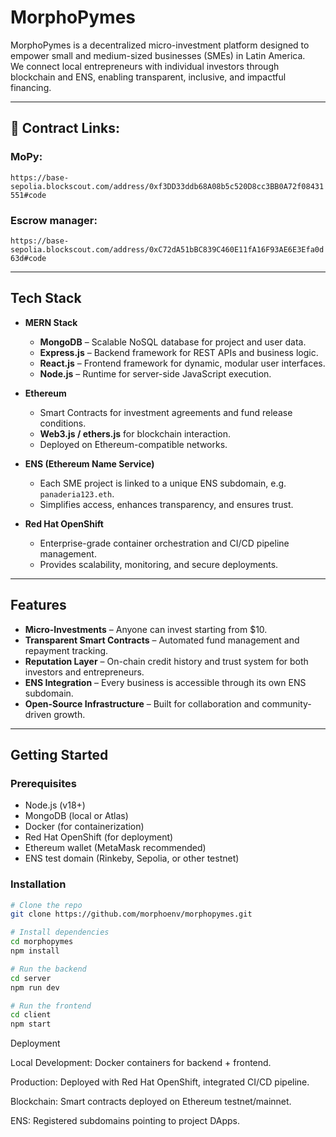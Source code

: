 # MorphoPymes

MorphoPymes is a decentralized micro-investment platform designed to empower small and medium-sized businesses (SMEs) in Latin America.  
We connect local entrepreneurs with individual investors through blockchain and ENS, enabling transparent, inclusive, and impactful financing.  

---
## 🔗 Contract Links:
### MoPy:
`https://base-sepolia.blockscout.com/address/0xf3DD33ddb68A08b5c520D8cc3BB0A72f08431551#code`
### Escrow manager: 
`https://base-sepolia.blockscout.com/address/0xC72dA51bBC839C460E11fA16F93AE6E3Efa0d63d#code`

---
## Tech Stack

- **MERN Stack**
  - **MongoDB** – Scalable NoSQL database for project and user data.
  - **Express.js** – Backend framework for REST APIs and business logic.
  - **React.js** – Frontend framework for dynamic, modular user interfaces.
  - **Node.js** – Runtime for server-side JavaScript execution.

- **Ethereum**
  - Smart Contracts for investment agreements and fund release conditions.
  - **Web3.js / ethers.js** for blockchain interaction.
  - Deployed on Ethereum-compatible networks.

- **ENS (Ethereum Name Service)**
  - Each SME project is linked to a unique ENS subdomain, e.g. `panaderia123.eth`.
  - Simplifies access, enhances transparency, and ensures trust.

- **Red Hat OpenShift**
  - Enterprise-grade container orchestration and CI/CD pipeline management.
  - Provides scalability, monitoring, and secure deployments.

---

## Features

- **Micro-Investments** – Anyone can invest starting from $10.
- **Transparent Smart Contracts** – Automated fund management and repayment tracking.
- **Reputation Layer** – On-chain credit history and trust system for both investors and entrepreneurs.
- **ENS Integration** – Every business is accessible through its own ENS subdomain.
- **Open-Source Infrastructure** – Built for collaboration and community-driven growth.

---

## Getting Started

### Prerequisites
- Node.js (v18+)
- MongoDB (local or Atlas)
- Docker (for containerization)
- Red Hat OpenShift (for deployment)
- Ethereum wallet (MetaMask recommended)
- ENS test domain (Rinkeby, Sepolia, or other testnet)

### Installation
```bash
# Clone the repo
git clone https://github.com/morphoenv/morphopymes.git

# Install dependencies
cd morphopymes
npm install

# Run the backend
cd server
npm run dev

# Run the frontend
cd client
npm start
```

Deployment

Local Development: Docker containers for backend + frontend.

Production: Deployed with Red Hat OpenShift, integrated CI/CD pipeline.

Blockchain: Smart contracts deployed on Ethereum testnet/mainnet.

ENS: Registered subdomains pointing to project DApps.



